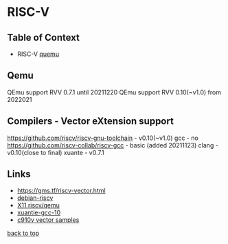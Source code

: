 RISC-V
========================

## Table of Context <a name="toc"></a>
- RISC-V
	[quemu](#qemu)

## Qemu <a name="qemu"></a>
QEmu support RVV 0.7.1 until 20211220
QEmu support RVV 0.10(~v1.0) from 2022021

## Compilers - Vector eXtension support
 https://github.com/riscv/riscv-gnu-toolchain - v0.10(~v1.0)
 gcc - no
 https://github.com/riscv-collab/riscv-gcc - basic (added 20211123)
 clang -  v0.10(close to final)
 xuante - v0.7.1

## Links
 - https://gms.tf/riscv-vector.html
 - [debian-riscv](https://wiki.debian.org/RISC-V#Creating_a_riscv64_chroot)
 - [X11 riscv/qemu](https://zxnord.medium.com/launching-x11-risc-v-applications-on-qemu-debian-efa62b4c4657)
 - [xuantie-gcc-10](https://github.com/T-head-Semi/gcc)
 - [c910v vector samples](https://github.com/c-sky/xuantie-vector-demos)

[back to top](#toc)
